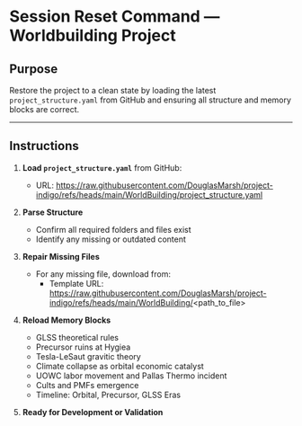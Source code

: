 <!-- run: reset_session -->
<!-- requires: project_structure.yaml from GitHub -->

# Session Reset Command — Worldbuilding Project

## Purpose
Restore the project to a clean state by loading the latest `project_structure.yaml` from GitHub and ensuring all structure and memory blocks are correct.

---

## Instructions

1. **Load `project_structure.yaml`** from GitHub:
   - URL: https://raw.githubusercontent.com/DouglasMarsh/project-indigo/refs/heads/main/WorldBuilding/project_structure.yaml

2. **Parse Structure**
   - Confirm all required folders and files exist
   - Identify any missing or outdated content

3. **Repair Missing Files**
   - For any missing file, download from:
     - Template URL: https://raw.githubusercontent.com/DouglasMarsh/project-indigo/refs/heads/main/WorldBuilding/<path_to_file>

4. **Reload Memory Blocks**
   - GLSS theoretical rules
   - Precursor ruins at Hygiea
   - Tesla-LeSaut gravitic theory
   - Climate collapse as orbital economic catalyst
   - UOWC labor movement and Pallas Thermo incident
   - Cults and PMFs emergence
   - Timeline: Orbital, Precursor, GLSS Eras

5. **Ready for Development or Validation**
